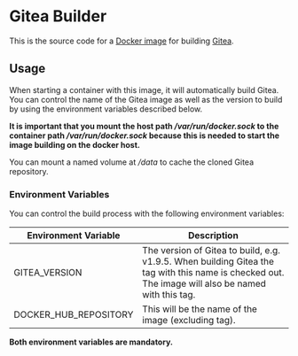 # Gitea Builder

This is the source code for a [Docker image](https://hub.docker.com/r/svenpainer/gitea_builder) for building [Gitea](https://gitea.io/).

## Usage

When starting a container with this image, it will automatically build Gitea. You can control the name of the Gitea image as well as the version to build by using the environment variables described below.

**It is important that you mount the host path */var/run/docker.sock* to the container path */var/run/docker.sock* because this is needed to start the image building on the docker host.**

You can mount a named volume at */data* to cache the cloned Gitea repository.

### Environment Variables

You can control the build process with the following environment variables:

Environment Variable | Description
---------------------|------------
GITEA_VERSION        | The version of Gitea to build, e.g. v1.9.5. When building Gitea the tag with this name is checked out. The image will also be named with this tag.
DOCKER_HUB_REPOSITORY | This will be the name of the image (excluding tag).

**Both environment variables are mandatory.**
